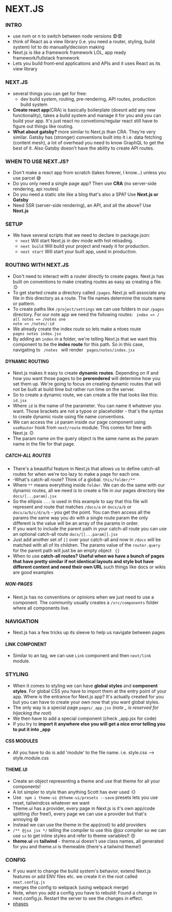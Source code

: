 # NEXT.JS

### INTRO

- use nvm or n to switch between node versions 😨😨
- think of React as a view library (i.e. you need a router, styling, build system) lot to do manually/decision making
- Next.js is like a framework framework LOL, app ready framework/fullstack framework
- Lets you build front-end applications and APIs and it uses React as its view library

### NEXT.JS
- several things you can get for free:
  - dev build system, routing, pre-rendering, API routes, production build system
- **Create react app**(CRA) is basically boilerplate (doesnt add any new functionality), takes a build system and manage it for you and you can build your app. It's just react no convetions/regular react still have to figure out things like routing.
- **What about gatsby?** more similar to Next.js than CRA. They're very similar. Gatsby has (stronger) conventions built into it i.e. data fetching (content mesh), a lot of overhead you need to know GraphQL to get the best of it. Also Gatsby doesn't have the ability to create API routes.

### WHEN TO USE NEXT.JS?
- Don't make a react app from scratch (takes forever, I know...) unless you use parcel 😅
- Do you only need a single page app? Then use **CRA** (no server-side rendering, api routes)
- Do you need a static site like a blog that's also a SPA? Use **Next.js or Gatsby**
- Need SSR (server-side rendering), an API, and all the above? Use **Next.js**

### SETUP
- We have several scripts that we need to declare in package.json: 
  - <code>next</code> Will start Next.js in dev mode with hot reloading.
  - <code>next build</code> Will build your project and ready it for production.
  - <code>next start</code> Will start your built app, used in production.

### ROUTING WITH NEXT.JS
- Don't need to interact with a router directly to create pages. Next.js has built on conventions to make creating routes as easy as creating a file. :D
- To get started create a directory called <code>/pages</code>. Next.js will associate any file in this directory as a route. The file names determine the route name or pattern.
- To create paths like <code>/project/settings</code> we can use folders in our <code>/pages</code> directory. For our note app we need the following routes:
  <code> index => /
  all notes => /notes
  one note => /notes/:id
  </code>
- We already create the index route so lets make a ntoes route 
  <code> pages
            notes
              index.jsx
  </code>
- By adding an <code>index</code> in a folder, we're telling Next.js that we want this component to be the **index route** for this path. So in this case, navigating to <code> /notes </code> will render <code> pages/notes/index.jsx</code>
  
#### DYNAMIC ROUTING
- Next.js makes it easy to create **dynamic routes**. Depending on if and how you want those pages to be **prerendered** will determine how you set them up. We're going to focus on creating dynamic routes that will not be built at build time but rather run time on the server.
- So to create a dynamic route, we can create a file that looks like this: <code>id.jsx</code>
- Where <code>id</code> is the name of the parameter. You can name it whatever you want. Those brackets are not a typoe or placeholder - that's the syntax to create dynamic route using file name conventions.
- We can access the <code>id</code> param inside our page component using <code>useRouter</code> hook from <code>next/route</code> module. This comes for free with Next.js :D
- The param name on the query object is the same name as the param name in the file for that page.

##### CATCH-ALL ROUTES
- There's a beautiful feature in Next.js that allows us to define catch-all routes for when we're too lazy to make a page for each one.
- -What's catch-all route? Think of a global. <code>this/folder/**</code>
- Where <code>**</code> means everything inside <code>folder</code>. We can do the same with our dynamic routes, all we need is to create a file in our pages directory like <code>docs/[...param].jsx</code>
- So the ellipsis <code>...</code> is used in this example to say that this file will represent and route that matches <code>/docs/a</code> or <code>docs/a/b</code> or <code>docs/a/b/c/d/a/b</code> - you get the point. You can then access all the params the same way you do with a single route param the only different is the value will be an array of the params in order.
- If you want to include the parent path in your catch-all route you can use an optional catch-all route <code>docs/[[...param]].jsx</code>
- Just add another set of <code>[]</code> over your catch-all and now in <code>/docs</code> will be matched with all of its children. The params value of the <code>router.query</code> for the parent path will just be an empty object <code> {} </code>
- When to use **catch-all routes?** **Useful when we have a bunch of pages that have pretty similar if not identical layouts and style but have different content and need their own URL** such things like docs or wikis are good examples

##### NON-PAGES
- Next.js has no conventions or opinions when we just need to use a component. The community usually creates a <code>/src/components</code> folder where all components live.

### NAVIGATION
- Next.js has a few tricks up its sleeve to help us navigate between pages

#### LINK COMPONENT
- Similar to an <code><a></code> tag, we can use <code>Link</code> component and then <code>next/link</code> module.



### STYLING
- When it comes to styling we can have **global styles** and **component styles**. For global CSS you have to import them at the entry point of your app. Where is the entrance for Next.js app? It's actually created for you but you can have to create your own now that you want global styles.
- The only way is a special page <code>pages/_app.jsx</code> (*note _ is reserved for hijacking the root*)
- We then have to add a special component (check _app.jsx for code)
- If you try to **import it anywhere else you will get a nice error telling you to put it into _app**

#### CSS MODULES
- All you have to do is add 'module' to the file name. i.e. style.css --> style.module.css

#### THEME.UI
- Create an object representing a theme and use that theme for all your components!
- A lot simpler to style than anything Scott has ever used :O
- Use <code> npm i theme-ui @theme-ui/presets --save</code> presets lets you use reset, tailwindcss whatever we want
- Theme.ui has a provider, every page in Next.js is it's own app/code splitting (for free!), every page we can use a provider but that's annoying 😅
- Instead we can use the theme in the app(root) to add providers
- <code>/** @jsx jsx */</code> telling the compiler to use this @jsx compiler so we can use <code>sx</code> to get  inline styles and refer to theme variables!! 😍
- **theme.ui** vs **tailwind** - theme.ui doesn't use class names, all generated for you and theme.ui is themeable (there's a tailwind theme!)


### CONFIG 
- If you want to change the build system's behavior, extend Next.js features or add ENV files etc. we create it in the root called <code>next.config.js</code>
- merges the config to webpack (using webpack merge)
- Note, when you add a config you have to rebuild: Found a change in next.config.js. Restart the server to see the changes in effect. 
- [phases](https://github.com/vercel/next.js/blob/canary/packages/next/next-server/lib/constants.ts#L1-L4)
